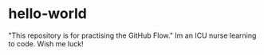 # hello-world
"This repository is for practising the GitHub Flow."
Im an ICU nurse learning to code. Wish me luck!
